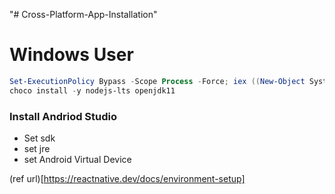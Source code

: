 "# Cross-Platform-App-Installation" 

# Windows User 

```powershell
Set-ExecutionPolicy Bypass -Scope Process -Force; iex ((New-Object System.Net.WebClient).DownloadString('https://chocolatey.org/install.ps1'))
choco install -y nodejs-lts openjdk11
```

### Install Andriod Studio 
  - Set sdk
  - set jre
  - set Android Virtual Device

(ref url)[https://reactnative.dev/docs/environment-setup]
